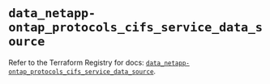 # `data_netapp-ontap_protocols_cifs_service_data_source`

Refer to the Terraform Registry for docs: [`data_netapp-ontap_protocols_cifs_service_data_source`](https://registry.terraform.io/providers/netapp/netapp-ontap/2.3.0/docs/data-sources/protocols_cifs_service_data_source).
